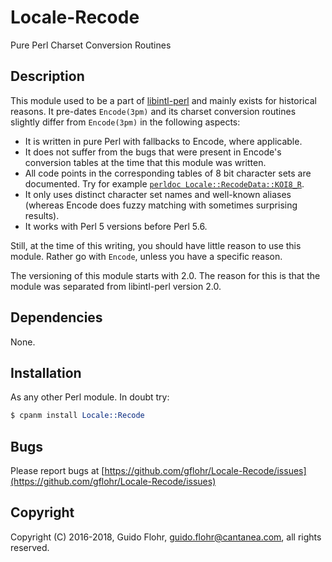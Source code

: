 # Locale-Recode

Pure Perl Charset Conversion Routines

## Description

This module used to be a part of
[libintl-perl](https://github.com/gflohr/libintl-perl) and mainly exists
for historical reasons.  It pre-dates `Encode(3pm)` and its charset conversion
routines slightly differ from `Encode(3pm)` in the following aspects:

* It is written in pure Perl with fallbacks to Encode, where applicable.
* It does not suffer from the bugs that were present in Encode's conversion 
  tables at the time that this module was written.
* All code points in the corresponding tables of 8 bit character sets
  are documented.  Try for example 
  [`perldoc Locale::RecodeData::KOI8_R`](lib/Locale/RecodeData/KOI8_R.pm).
* It only uses distinct character set names and well-known aliases (whereas
  Encode does fuzzy matching with sometimes surprising results).
* It works with Perl 5 versions before Perl 5.6.

Still, at the time of this writing, you should have little reason to use
this module.  Rather go with `Encode`, unless you have a specific reason.

The versioning of this module starts with 2.0.  The reason for this is that
the module was separated from libintl-perl version 2.0.

## Dependencies

None.

## Installation

As any other Perl module.  In doubt try:

```perl
$ cpanm install Locale::Recode
```

## Bugs

Please report bugs at 
[https://github.com/gflohr/Locale-Recode/issues](https://github.com/gflohr/Locale-Recode/issues)

## Copyright

Copyright (C) 2016-2018, Guido Flohr, <guido.flohr@cantanea.com>, 
all rights reserved.
